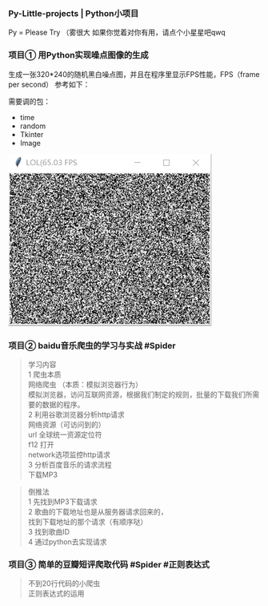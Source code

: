 ### Py-Little-projects | Python小项目
Py = Please Try （雾很大
如果你觉着对你有用，请点个小星星吧qwq

    

### 项目① 用Python实现噪点图像的生成 
生成一张320*240的随机黑白噪点图，并且在程序里显示FPS性能，FPS（frame per second）
参考如下：
>
需要调的包：
* time
* random
* Tkinter
* Image

![image](http://github.com/mororolan/Py-Little-projects/raw/master/test.png)

### 项目② baidu音乐爬虫的学习与实战  #Spider

> 学习内容 <br>
1 爬虫本质<br>
网络爬虫 （本质：模拟浏览器行为）<br>
模拟浏览器，访问互联网资源，根据我们制定的规则，批量的下载我们所需要的数据的程序。<br>
2 利用谷歌浏览器分析http请求<br>
网络资源（可访问到的）<br>
url 全球统一资源定位符<br>
f12 打开<br>
network选项监控http请求<br>
3 分析百度音乐的请求流程<br>
下载MP3<br>

> 倒推法<br>
1	先找到MP3下载请求<br>
2	歌曲的下载地址也是从服务器请求回来的，<br>
找到下载地址的那个请求（有顺序哒）<br>
3 找到歌曲ID<br>
4 通过python去实现请求<br>

### 项目③ 简单的豆瓣短评爬取代码 #Spider #正则表达式
> 不到20行代码的小爬虫<br>
正则表达式的运用

